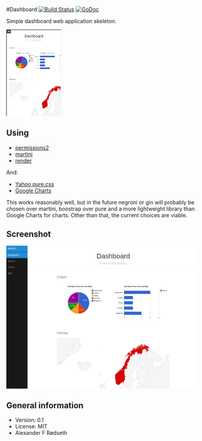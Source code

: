 #Dashboard [![Build Status](https://travis-ci.org/xyproto/dashboard.svg?branch=master)](https://travis-ci.org/xyproto/dashboard) [![GoDoc](https://godoc.org/github.com/xyproto/dashboard?status.svg)](http://godoc.org/github.com/xyproto/dashboard)

Simple dashboard web application skeleton.

![Mobile](https://raw.githubusercontent.com/xyproto/dashboard/master/screenshots/mobile.png)


Using
-----

* [permissions2](https://github.com/xyproto/permissions2)
* [martini](https://github.com/go-martini/martini)
* [render](https://github.com/unrolled/render)

And:

* [Yahoo pure.css](http://purecss.io/)
* [Google Charts](https://developers.google.com/chart/)

This works reasonably well, but in the future negroni or gin will probably be chosen over martini, boostrap over pure and a more lightweight library than Google Charts for charts. Other than that, the current choices are viable.

Screenshot
----------

![Desktop](https://raw.githubusercontent.com/xyproto/dashboard/master/screenshots/desktop.png)

General information
-------------------

* Version: 0.1
* License: MIT
* Alexander F Rødseth

